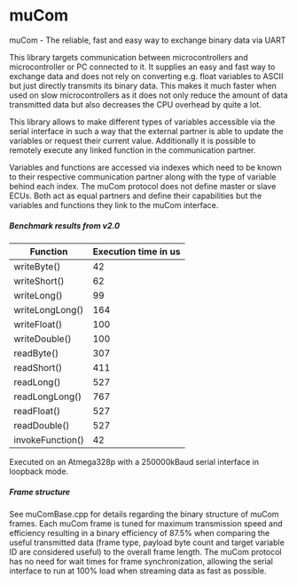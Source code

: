 # muCom
muCom - The reliable, fast and easy way to exchange binary data via UART

This library targets communication between microcontrollers and microcontroller or PC connected to it.
It supplies an easy and fast way to exchange data and does not rely on converting e.g. float variables to ASCII but just directly transmits its binary data.
This makes it much faster when used on slow microcontrollers as it does not only reduce the amount of data transmitted data but also decreases the CPU overhead by quite a lot.

This library allows to make different types of variables accessible via the serial interface in such a way that the external partner is able to update the variables or request their current value.
Additionally it is possible to remotely execute any linked function in the communication partner.

Variables and functions are accessed via indexes which need to be known to their respective communication partner along with the type of variable behind each index.
The muCom protocol does not define master or slave ECUs. Both act as equal partners and define their capabilities but the variables and functions they link to the muCom interface.


##### Benchmark results from v2.0 #####
| Function | Execution time in us |
| --- | --- |
| writeByte()      | 42 |
| writeShort()     | 62 |
| writeLong()      | 99 |
| writeLongLong()  | 164 |
| writeFloat()     | 100 |
| writeDouble()    | 100 |
| readByte()       | 307 |
| readShort()      | 411 |
| readLong()       | 527 |
| readLongLong()   | 767 |
| readFloat()      | 527 |
| readDouble()     | 527 |
| invokeFunction() | 42 |

Executed on an Atmega328p with a 250000kBaud serial interface in loopback mode.


##### Frame structure #####

See muComBase.cpp for details regarding the binary structure of muCom frames.
Each muCom frame is tuned for maximum transmission speed and efficiency resulting in a binary efficiency of 87.5% when comparing the useful transmitted data (frame type, payload byte count and target variable ID are considered useful) to the overall frame length.
The muCom protocol has no need for wait times for frame synchronization, allowing the serial interface to run at 100% load when streaming data as fast as possible.
